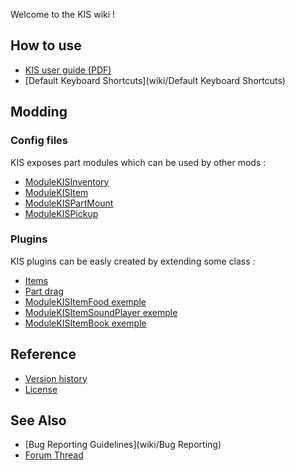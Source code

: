 Welcome to the KIS wiki !

## How to use
- [KIS user guide (PDF)](https://github.com/KospY/KIS/blob/master/UserGuide.pdf)
- [Default Keyboard Shortcuts](wiki/Default Keyboard Shortcuts)

## Modding

### Config files
KIS exposes part modules which can be used by other mods :
- [ModuleKISInventory](wiki/ModuleKISInventory)
- [ModuleKISItem](wiki/ModuleKISItem)
- [ModuleKISPartMount](wiki/ModuleKISPartMount)
- [ModuleKISPickup](wiki/ModuleKISPickup)

### Plugins
KIS plugins can be easly created by extending some class :
- [Items](wiki/ItemPlugin)
- [Part drag](wiki/PartDragPlugin)
- [ModuleKISItemFood exemple](https://github.com/KospY/KIS/blob/master/codeexemple.pdf)
- [ModuleKISItemSoundPlayer exemple](https://github.com/KospY/KIS/blob/master/codeexemple.pdf)
- [ModuleKISItemBook exemple](https://github.com/KospY/KIS/blob/master/codeexemple.pdf)


## Reference
- [Version history](wiki/Changelog)
- [License](https://github.com/KospY/KIS/blob/master/LICENSE.md)

## See Also
- [Bug Reporting Guidelines](wiki/Bug Reporting)
- [Forum Thread](//)